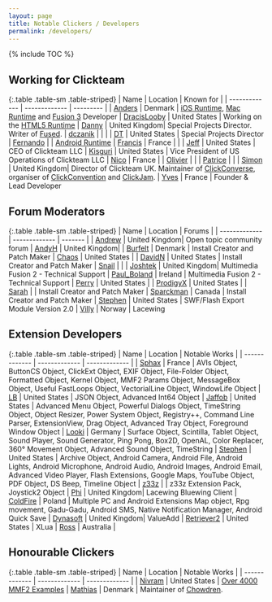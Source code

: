 ```yaml
---
layout: page
title: Notable Clickers / Developers
permalink: /developers/
---
```


{% include TOC %}

## Working for Clickteam

{:.table .table-sm .table-striped}
| Name          | Location      | Known for |
| ------------- | ------------- | --------- |
| [Anders]      | Denmark       | [iOS Runtime], [Mac Runtime] and [Fusion 3] Developer
| [DracisLooby] | United States | Working on the [HTML5 Runtime]
| [Danny]       | United Kingdom| Special Projects Director. Writer of [Fused].
| [dczanik]     |               |  |
| [DT]          | United States | Special Projects Director
| [Fernando]    |               | [Android Runtime]
| [Francis]     | France        | |
| [Jeff]        | United States | CEO of Clickteam LLC
| [Kisguri]     | United States | Vice President of US Operations of Clickteam LLC
| [Nico]        | France        |
| [Olivier]     |               |
| [Patrice]     |               |
| [Simon]       | United Kingdom| Director of Clickteam UK. Maintainer of [ClickConverse], organiser of [ClickConvention] and [ClickJam].
| [Yves]        | France        | Founder & Lead Developer

[Anders]: http://community.clickteam.com/members/4-Anders
[DracisLooby]: http://community.clickteam.com/members/7819-DracisLooby
[Danny]: http://community.clickteam.com/members/7049-Danny
[dczanik]: http://community.clickteam.com/members/13194-dczanik
[DT]: http://community.clickteam.com/members/5113-DT
[Fernando]: http://community.clickteam.com/members/6268-Fernando
[Francis]: http://community.clickteam.com/members/5417-Francis
[Jeff]: http://community.clickteam.com/members/3-Jeff
[Kisguri]: http://community.clickteam.com/members/6-Kisguri
[Nico]: http://community.clickteam.com/members/2-Nico
[Olivier]: http://community.clickteam.com/members/5136-Olivier
[Patrice]: http://community.clickteam.com/members/10470-Patrice
[Simon]: http://community.clickteam.com/members/5109-Simon
[Yves]: http://community.clickteam.com/members/5114-Yves

[iOS Runtime]: /exporters/iOS/
[Mac Runtime]: /exporters/Mac/
[HTML5 Runtime]: /exporters/HTML5/
[Fusion 3]: /fusion/3.0/
[Fused]: /fused/
[Android Runtime]: /exporters/Android/
[ClickConvention]: /clickconvention/
[ClickConverse]: /clickconverse/
[ClickJam]: /clickjam/

## Forum Moderators

{:.table .table-sm .table-striped}
| Name          | Location      | Forums  |
| ------------- | ------------- | ------- |
| [Andrew]      | United Kingdom| Open topic community forum
| [AndyH]       | United Kingdom|
| [Burfelt]     | Denmark       | Install Creator and Patch Maker
| [Chaos]       | United States |
| [DavidN]      | United States | Install Creator and Patch Maker
| [Snail]       |               |
| [Joshtek]     | United Kingdom| Multimedia Fusion 2 - Technical Support
| [Paul_Boland] | Ireland       | Multimedia Fusion 2 - Technical Support
| [Perry]       | United States |
| [ProdigyX]    | United States |
| [Sarah]       |               | Install Creator and Patch Maker
| [Sparckman]   | Canada        | Install Creator and Patch Maker
| [Stephen]     | United States | SWF/Flash Export Module Version 2.0
| [Villy]       | Norway        | Lacewing

[Andrew]: http://community.clickteam.com/members/5115-Andrew
[AndyH]: http://community.clickteam.com/members/5118-AndyH
[Burfelt]: http://community.clickteam.com/members/5369-Burfelt
[Chaos]: http://community.clickteam.com/members/5748-Chaos
[DavidN]: http://community.clickteam.com/members/5244-DavidN
[Snail]: http://community.clickteam.com/members/5550-Snail
[Joshtek]: http://community.clickteam.com/members/5124-Joshtek
[Paul_Boland]: http://community.clickteam.com/members/5119-Paul_Boland
[Perry]: http://community.clickteam.com/members/15247-Perry
[ProdigyX]: http://http//community.clickteam.com/members/10820-ProdigyX
[Sarah]: http://community.clickteam.com/members/5116-Sarah
[Sparckman]: http://community.clickteam.com/members/14674-Sparckman
[Stephen]: http://community.clickteam.com/members/8024-Stephen
[Villy]: http://community.clickteam.com/members/5769-Villy

## Extension Developers

{:.table .table-sm .table-striped}
| Name          | Location      | Notable Works |
| ------------- | ------------- | ------------- |
| [Sphax]       | France        | AVIs Object, ButtonCS Object, ClickExt Object, EXIF Object, File-Folder Object, Formatted Object, Kernel Object, MMF2 Params Object, MessageBox Object, Useful FastLoops Object, VectorialLine Object, WindowLife Object
| [LB]          | United States | JSON Object, Advanced Int64 Object
| [Jaffob]      | United States | Advanced Menu Object, Powerful Dialogs Object, TimeString Object, Object Resizer, Power System Object, Registry++, Command Line Parser, ExtensionView, Drag Object, Advanced Tray Object, Foreground Window Object
| [Looki]       | Germany       | Surface Object, Scintilla, Tablet Object, Sound Player, Sound Generator, Ping Pong, Box2D, OpenAL, Color Replacer, 360° Movement Object, Advanced Sound Object, TimeString
| [Stephen]     | United States | Archive Object, Android Camera, Android File, Android Lights, Android Microphone, Android Audio, Android Images, Android Email, Advanced Video Player, Flash Extensions, Google Maps, YouTube Object, PDF Object, DS Beep, Timeline Object
| [z33z]        |               | z33z Extension Pack, Joystick2 Object
| [Phi]         | United Kingdom| Lacewing Bluewing Client
| [ColdFire]    | Poland        | Multiple PC and Android Extensions Map object, Rpg movement, Gadu-Gadu, Android SMS, Native Notification Manager, Android Quick Save
| [Dynasoft]    | United Kingdom| ValueAdd
| [Retriever2]  | United States | XLua
| [Ross]        | Australia     |

[Sphax]: http://community.clickteam.com/members/5240-Sphax
[LB]: http://community.clickteam.com/members/6786-LB
[Jaffob]: http://community.clickteam.com/members/7749-Jaffob
[Looki]: http://community.clickteam.com/members/5742-Looki
[Stephen]: http://community.clickteam.com/members/8024-Stephen
[z33z]: http://community.clickteam.com/members/5480-z33z
[Phi]: http://community.clickteam.com/members/9754-Phi
[ColdFire]: http://community.clickteam.com/members/11255-ColdFire
[Dynasoft]: http://community.clickteam.com/members/5235-Dynasoft
[Retriever2]: http://community.clickteam.com/members/5243-Retriever2
[Ross]: http://community.clickteam.com/members/5176-Ross

## Honourable  Clickers

{:.table .table-sm .table-striped}
| Name          | Location      | Notable Works |
| ------------- | ------------- | ------------- |
| [Nivram]      | United States | [Over 4000 MMF2 Examples](http://www.castles-of-britain.com/mmf2examples.htm)
| [Mathias]     | Denmark       | Maintainer of [Chowdren](/chowdren/).

[Nivram]: http://community.clickteam.com/members/5451-nivram
[Mathias]: http://community.clickteam.com/members/5234-Mathias
